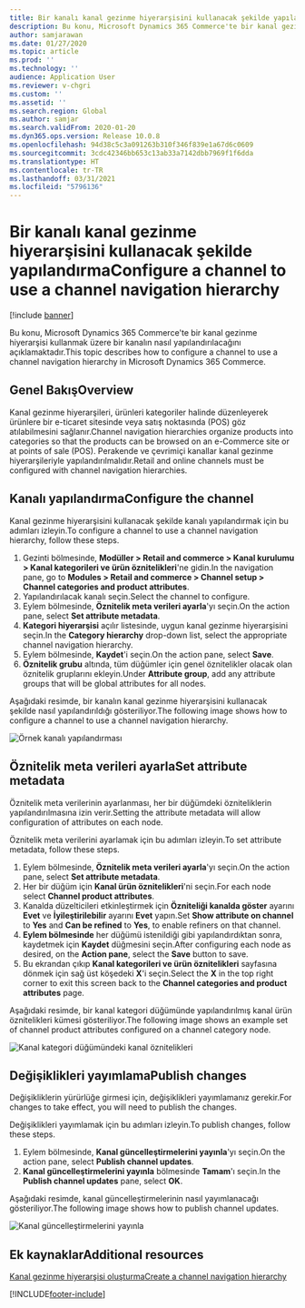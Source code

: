 ```yaml
---
title: Bir kanalı kanal gezinme hiyerarşisini kullanacak şekilde yapılandırma
description: Bu konu, Microsoft Dynamics 365 Commerce'te bir kanal gezinme hiyerarşisi kullanmak üzere bir kanalın nasıl yapılandırılacağını açıklamaktadır.
author: samjarawan
ms.date: 01/27/2020
ms.topic: article
ms.prod: ''
ms.technology: ''
audience: Application User
ms.reviewer: v-chgri
ms.custom: ''
ms.assetid: ''
ms.search.region: Global
ms.author: samjar
ms.search.validFrom: 2020-01-20
ms.dyn365.ops.version: Release 10.0.8
ms.openlocfilehash: 94d38c5c3a091263b310f346f839e1a67d6c0609
ms.sourcegitcommit: 3cdc42346bb653c13ab33a7142dbb7969f1f6dda
ms.translationtype: HT
ms.contentlocale: tr-TR
ms.lasthandoff: 03/31/2021
ms.locfileid: "5796136"
---
```

# <a name="configure-a-channel-to-use-a-channel-navigation-hierarchy"></a><span data-ttu-id="e1481-103">Bir kanalı kanal gezinme hiyerarşisini kullanacak şekilde yapılandırma</span><span class="sxs-lookup"><span data-stu-id="e1481-103">Configure a channel to use a channel navigation hierarchy</span></span>


[!include [banner](includes/banner.md)]

<span data-ttu-id="e1481-104">Bu konu, Microsoft Dynamics 365 Commerce'te bir kanal gezinme hiyerarşisi kullanmak üzere bir kanalın nasıl yapılandırılacağını açıklamaktadır.</span><span class="sxs-lookup"><span data-stu-id="e1481-104">This topic describes how to configure a channel to use a channel navigation hierarchy in Microsoft Dynamics 365 Commerce.</span></span>

## <a name="overview"></a><span data-ttu-id="e1481-105">Genel Bakış</span><span class="sxs-lookup"><span data-stu-id="e1481-105">Overview</span></span>

<span data-ttu-id="e1481-106">Kanal gezinme hiyerarşileri, ürünleri kategoriler halinde düzenleyerek ürünlere bir e-ticaret sitesinde veya satış noktasında (POS) göz atılabilmesini sağlanır.</span><span class="sxs-lookup"><span data-stu-id="e1481-106">Channel navigation hierarchies organize products into categories so that the products can be browsed on an e-Commerce site or at points of sale (POS).</span></span> <span data-ttu-id="e1481-107">Perakende ve çevrimiçi kanallar kanal gezinme hiyerarşileriyle yapılandırılmalıdır.</span><span class="sxs-lookup"><span data-stu-id="e1481-107">Retail and online channels must be configured with channel navigation hierarchies.</span></span>

## <a name="configure-the-channel"></a><span data-ttu-id="e1481-108">Kanalı yapılandırma</span><span class="sxs-lookup"><span data-stu-id="e1481-108">Configure the channel</span></span>

<span data-ttu-id="e1481-109">Kanal gezinme hiyerarşisini kullanacak şekilde kanalı yapılandırmak için bu adımları izleyin.</span><span class="sxs-lookup"><span data-stu-id="e1481-109">To configure a channel to use a channel navigation hierarchy, follow these steps.</span></span>

1. <span data-ttu-id="e1481-110">Gezinti bölmesinde, **Modüller \> Retail and commerce \> Kanal kurulumu \> Kanal kategorileri ve ürün öznitelikleri**'ne gidin.</span><span class="sxs-lookup"><span data-stu-id="e1481-110">In the navigation pane, go to **Modules \> Retail and commerce \> Channel setup \> Channel categories and product attributes**.</span></span>
1. <span data-ttu-id="e1481-111">Yapılandırılacak kanalı seçin.</span><span class="sxs-lookup"><span data-stu-id="e1481-111">Select the channel to configure.</span></span>
1. <span data-ttu-id="e1481-112">Eylem bölmesinde, **Öznitelik meta verileri ayarla**'yı seçin.</span><span class="sxs-lookup"><span data-stu-id="e1481-112">On the action pane, select **Set attribute metadata**.</span></span>
1. <span data-ttu-id="e1481-113">**Kategori hiyerarşisi** açılır listesinde, uygun kanal gezinme hiyerarşisini seçin.</span><span class="sxs-lookup"><span data-stu-id="e1481-113">In the **Category hierarchy** drop-down list, select the appropriate channel navigation hierarchy.</span></span>
1. <span data-ttu-id="e1481-114">Eylem bölmesinde, **Kaydet**'i seçin.</span><span class="sxs-lookup"><span data-stu-id="e1481-114">On the action pane, select **Save**.</span></span>
1. <span data-ttu-id="e1481-115">**Öznitelik grubu** altında, tüm düğümler için genel öznitelikler olacak olan öznitelik gruplarını ekleyin.</span><span class="sxs-lookup"><span data-stu-id="e1481-115">Under **Attribute group**, add any attribute groups that will be global attributes for all nodes.</span></span>

<span data-ttu-id="e1481-116">Aşağıdaki resimde, bir kanalın kanal gezinme hiyerarşisini kullanacak şekilde nasıl yapılandırıldığı gösteriliyor.</span><span class="sxs-lookup"><span data-stu-id="e1481-116">The following image shows how to configure a channel to use a channel navigation hierarchy.</span></span>

![Örnek kanalı yapılandırması](media/configure-channel-hierarchy-1.png)

## <a name="set-attribute-metadata"></a><span data-ttu-id="e1481-118">Öznitelik meta verileri ayarla</span><span class="sxs-lookup"><span data-stu-id="e1481-118">Set attribute metadata</span></span>

<span data-ttu-id="e1481-119">Öznitelik meta verilerinin ayarlanması, her bir düğümdeki özniteliklerin yapılandırılmasına izin verir.</span><span class="sxs-lookup"><span data-stu-id="e1481-119">Setting the attribute metadata will allow configuration of attributes on each node.</span></span>

<span data-ttu-id="e1481-120">Öznitelik meta verilerini ayarlamak için bu adımları izleyin.</span><span class="sxs-lookup"><span data-stu-id="e1481-120">To set attribute metadata, follow these steps.</span></span>

1. <span data-ttu-id="e1481-121">Eylem bölmesinde, **Öznitelik meta verileri ayarla**'yı seçin.</span><span class="sxs-lookup"><span data-stu-id="e1481-121">On the action pane, select **Set attribute metadata**.</span></span>
1. <span data-ttu-id="e1481-122">Her bir düğüm için **Kanal ürün öznitelikleri**'ni seçin.</span><span class="sxs-lookup"><span data-stu-id="e1481-122">For each node select **Channel product attributes**.</span></span>
1. <span data-ttu-id="e1481-123">Kanalda düzelticileri etkinleştirmek için **Özniteliği kanalda göster** ayarını **Evet** ve **İyileştirilebilir** ayarını **Evet** yapın.</span><span class="sxs-lookup"><span data-stu-id="e1481-123">Set **Show attribute on channel** to **Yes** and **Can be refined** to **Yes**, to enable refiners on that channel.</span></span>
1. <span data-ttu-id="e1481-124">**Eylem bölmesinde** her düğümü istenildiği gibi yapılandırdıktan sonra, kaydetmek için **Kaydet** düğmesini seçin.</span><span class="sxs-lookup"><span data-stu-id="e1481-124">After configuring each node as desired, on the **Action pane**, select the **Save** button to save.</span></span>
1. <span data-ttu-id="e1481-125">Bu ekrandan çıkıp **Kanal kategorileri ve ürün öznitelikleri** sayfasına dönmek için sağ üst köşedeki **X**'i seçin.</span><span class="sxs-lookup"><span data-stu-id="e1481-125">Select the **X** in the top right corner to exit this screen back to the **Channel categories and product attributes** page.</span></span>

<span data-ttu-id="e1481-126">Aşağıdaki resimde, bir kanal kategori düğümünde yapılandırılmış kanal ürün öznitelikleri kümesi gösteriliyor.</span><span class="sxs-lookup"><span data-stu-id="e1481-126">The following image shows an example set of channel product attributes configured on a channel category node.</span></span>

![Kanal kategori düğümündeki kanal öznitelikleri](media/configure-channel-hierarchy-2.png)

## <a name="publish-changes"></a><span data-ttu-id="e1481-128">Değişiklikleri yayımlama</span><span class="sxs-lookup"><span data-stu-id="e1481-128">Publish changes</span></span>

<span data-ttu-id="e1481-129">Değişikliklerin yürürlüğe girmesi için, değişiklikleri yayımlamanız gerekir.</span><span class="sxs-lookup"><span data-stu-id="e1481-129">For changes to take effect, you will need to publish the changes.</span></span>

<span data-ttu-id="e1481-130">Değişiklikleri yayımlamak için bu adımları izleyin.</span><span class="sxs-lookup"><span data-stu-id="e1481-130">To publish changes, follow these steps.</span></span>

1. <span data-ttu-id="e1481-131">Eylem bölmesinde, **Kanal güncelleştirmelerini yayınla**'yı seçin.</span><span class="sxs-lookup"><span data-stu-id="e1481-131">On the action pane, select **Publish channel updates**.</span></span>
1. <span data-ttu-id="e1481-132">**Kanal güncelleştirmelerini yayınla** bölmesinde **Tamam**'ı seçin.</span><span class="sxs-lookup"><span data-stu-id="e1481-132">In the **Publish channel updates** pane, select **OK**.</span></span>

<span data-ttu-id="e1481-133">Aşağıdaki resimde, kanal güncelleştirmelerinin nasıl yayımlanacağı gösteriliyor.</span><span class="sxs-lookup"><span data-stu-id="e1481-133">The following image shows how to publish channel updates.</span></span>

![Kanal güncelleştirmelerini yayınla](media/configure-channel-hierarchy-3.png)

## <a name="additional-resources"></a><span data-ttu-id="e1481-135">Ek kaynaklar</span><span class="sxs-lookup"><span data-stu-id="e1481-135">Additional resources</span></span>

[<span data-ttu-id="e1481-136">Kanal gezinme hiyerarşisi oluşturma</span><span class="sxs-lookup"><span data-stu-id="e1481-136">Create a channel navigation hierarchy</span></span>](create-channel-hierarchy.md)




[!INCLUDE[footer-include](../includes/footer-banner.md)]